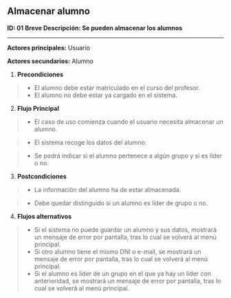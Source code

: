 ﻿## Almacenar alumno

**ID: 01**
**Breve Descripción: Se pueden almacenar los alumnos**



---



**Actores principales:** Usuario

**Actores secundarios:** Alumno



1. **Precondiciones**

  
> * El alumno debe estar matriculado en el curso del profesor.
> * El alumno no debe estar ya cargado en el sistema.



2. **Flujo Principal**

  
> * El caso de uso comienza cuando el usuario necesita almacenar un alumno.

> * El sistema recoge los datos del alumno.

> * Se podrá indicar si el alumno pertenece a algún grupo y si es líder o no.



3. **Postcondiciones**


> * La información del alumno ha de estar almacenada.

> * Debe quedar distinguido si un alumno es líder de grupo o no.



4. **Flujos alternativos**


> * Si el sistema no puede guardar un alumno y sus datos, mostrará un mensaje de error por pantalla, tras lo cual se volverá al menú principal.
> * Si otro alumno tiene el mismo DNI o e-mail, se mostrará un mensaje de error por pantalla, tras lo cual se volverá al menú principal.
> * Si el alumno es líder de un grupo en el que ya hay un líder con anterioridad, se mostrará un mensaje de error por pantalla, tras lo cual se volverá al menú principal.
